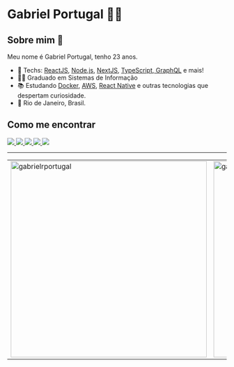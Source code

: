 # Gabriel Portugal :man_technologist:

## Sobre mim 👋

Meu nome é Gabriel Portugal, tenho 23 anos.

- :blue_heart: Techs: <a href="https://pt-br.reactjs.org//">ReactJS<a/>, <a href="https://nodejs.org/en/">Node.js<a/>, <a href="https://nextjs.org/">NextJS<a/>, <a href="https://www.typescriptlang.org/"> TypeScript<a/>,<a href="https://graphql.org/"> GraphQL<a/>  e mais!
- 👨‍🎓 Graduado em Sistemas de Informação
- :books: Estudando <a href="https://www.docker.com/"> Docker<a/>, <a href="https://aws.amazon.com/pt/"> AWS<a/>, <a href="https://reactnative.dev///">React Native<a/> e outras tecnologias que despertam curiosidade.
- 📌 Rio de Janeiro, Brasil.
  
## Como me encontrar

<p align="left">
  <a href="https://web.whatsapp.com/send?phone=+5522992057430" alt="WhatsApp" target="_blank">
    <img src="https://img.shields.io/badge/-WhatsApp-4c4c4c?style=flat-square&logo=WhatsApp&logoColor=white" />
  </a>

  <a href="mailto:gabrielrportugal@outlook.com" alt="Email" target="_blank">
    <img src="https://img.shields.io/badge/-Email-4c4c4c?style=flat-square&logo=microsoft&logoColor=white" />
  </a>

  <a href="https://www.linkedin.com/in/gabrielrportugal/" alt="LinkedIn" target="_blank">
    <img src="https://img.shields.io/badge/-LinkedIn-4c4c4c?style=flat-square&logo=Linkedin&logoColor=white" />
  </a>

  <a href="https://github.com/gabrielrportugal" alt="GitHub" target="_blank">
    <img src="https://img.shields.io/badge/-GitHub-4c4c4c?style=flat-square&logo=Github&logoColor=white" />
  </a>
  
  <a href="https://github.com/gabrielrportugal" alt="Views" target="_blank">
    <img src="https://komarev.com/ghpvc/?username=gabrielrportugal&color=gray&style=flat-square" />
  </a>
</p>

---

<center>
  <table width="100%">
    <tr>
        <td><img width="450px" align="center" src="https://github-readme-stats.vercel.app/api/top-langs/?username=gabrielrportugal&layout=compact&show_icons=true&theme=default&hide_border=true" alt="gabrielrportugal"/></td>
        <td><img width="450px" align="center" src="https://github-readme-stats.vercel.app/api?username=gabrielrportugal&theme=default&show_icons=true&hide_border=true" alt="gabrielrportugal"/></td>
    </tr>  
  </table>
</center>
